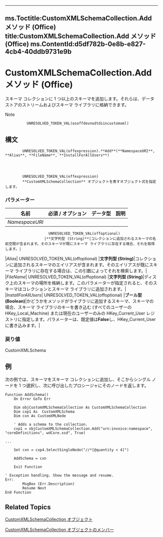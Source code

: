 

---
ms.Toctitle:CustomXMLSchemaCollection.Add メソッド (Office)
title:CustomXMLSchemaCollection.Add メソッド (Office)
ms.ContentId:d5df782b-0e8b-e827-4cb4-40ddb9731e9b
---
# CustomXMLSchemaCollection.Add メソッド (Office)




スキーマ コレクションに 1 つ以上のスキーマを追加します。それらは、データ ストアのストリームおよびスキーマ ライブラリに格納できます。

>[!NOTE]
>
              UNRESOLVED_TOKEN_VAL(osoffdevnodtdsincustomxml)
            





## 構文

            UNRESOLVED_TOKEN_VAL(offexpression).**Add**(**NamespaceURI**, **Alias**, **FileName**, **InstallForAllUsers**)




            UNRESOLVED_TOKEN_VAL(offexpression)
            **CustomXMLSchemaCollection** オブジェクトを表すオブジェクト式を指定します。

### パラメーター

|**名前**|**必須 / オプション**|**データ型**|**説明**|
|---|---|---|---|
|*NamespaceURI*|
                        UNRESOLVED_TOKEN_VAL(offoptional)
                      |**文字列型 (String)**|コレクションに追加されるスキーマの名前空間が含まれます。そのスキーマが既にスキーマ ライブラリに存在する場合、それを取得します。|
|*Alias*|
                        UNRESOLVED_TOKEN_VAL(offoptional)
                      |**文字列型 (String)**|コレクションに追加されるスキーマのエイリアスが含まれます。そのエイリアスが既にスキーマ ライブラリに存在する場合は、この引数によってそれを検索します。|
|*FileName*|
                        UNRESOLVED_TOKEN_VAL(offoptional)
                      |**文字列型 (String)**|ディスク上のスキーマの場所を格納します。このパラメーターが指定されると、そのスキーマはコレクションとスキーマ ライブラリに追加されます。|
|*InstallForAllUsers*|
                        UNRESOLVED_TOKEN_VAL(offoptional)
                      |**ブール型 (Boolean)**|かどうかをメソッドがライブラリに追加するスキーマ、スキーマの場合、スキーマ ライブラリのキーを書き込む (すべてのユーザーの HKey_Local_Machine) または現在のユーザーのみの HKey_Current_User レジストリに指定します。パラメーターは、既定値は**False**し、HKey_Current_User に書き込みます。|



### 戻り値
CustomXMLSchema





## 例
次の例では、スキーマをスキーマ コレクションに追加し、そこからシングル ノードを 1 つ選択し、次に呼び出したプロシージャにそのノードを返します。

```vba
Function AddSchema() 
    On Error GoTo Err 
 
    Dim objCustomXMLSchemaCollection As CustomXMLSchemaCollection 
    Dim cxp1 As  CustomXMLSchema 
    Dim cxn As CustomXMLNode 
 
    ' Adds a schema to the collection. 
    cxp1 = objCustomXMLSchemaCollection.Add("urn:invoice:namespace", "coreDefinitions", wdCore.xsd", True) 
 
... 
 
    Set cxn = cxp4.SelectSingleNode("//*[@quantity < 4]") 
 
    AddSchema = cxn 
      
    Exit Function 
                 
' Exception handling. Show the message and resume. 
Err: 
        MsgBox (Err.Description) 
        Resume Next 
End Function 

```




## Related Topics

[CustomXMLSchemaCollection オブジェクト](0ce1fe79-4287-303a-4205-586d8e116731.md)

[CustomXMLSchemaCollection オブジェクトのメンバー](68e492da-a554-0cf3-beec-78619036348d.md)




